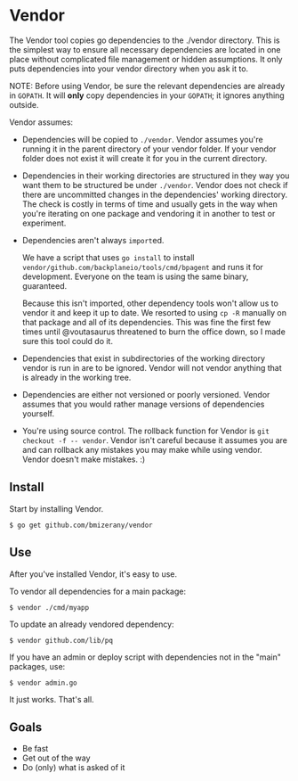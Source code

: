 # Vendor

The Vendor tool copies go dependencies to the ./vendor directory. This is the simplest way to ensure all necessary 
dependencies are located in one place without complicated file management or hidden assumptions. It only puts 
dependencies into your vendor directory when you ask it to.

NOTE: Before using Vendor, be sure the relevant dependencies are already in `GOPATH`. It will **only** copy 
dependencies in your `GOPATH`; it ignores anything outside. 

Vendor assumes:
* Dependencies will be copied to `./vendor`. Vendor assumes you're running it in the parent 
directory of your vendor folder. If your vendor folder does not exist it will create it for 
you in the current directory.

* Dependencies in their working directories are structured in they way you want them to be structured be under `./vendor`.
Vendor does not check if there are uncommitted changes in the dependencies' working directory. 
The check is costly in terms of time and usually gets in the way when you're iterating on one package 
and vendoring it in another to test or experiment.

* Dependencies aren't always `import`ed. 

	We have a script that uses `go install` to install `vendor/github.com/backplaneio/tools/cmd/bpagent`
and runs it for development. Everyone on the team is using the same binary, guaranteed.

	Because this isn't imported, other dependency tools won't allow us to vendor it
and keep it up to date. We resorted to using `cp -R` manually on that package and all of its
dependencies. This was fine the first few times until @voutasaurus threatened to
burn the office down, so I made sure this tool could do it.

* Dependencies that exist in subdirectories of the working directory vendor is run in are to be ignored. 
Vendor will not vendor anything that is already in the working tree.

* Dependencies are either not versioned or poorly versioned. 
Vendor assumes that you would rather manage versions of dependencies yourself.

* You're using source control. The rollback function for Vendor is `git checkout -f -- vendor`.
Vendor isn't careful because it assumes you are and can rollback any mistakes
you may make while using vendor. Vendor doesn't make mistakes. :) 


## Install
Start by installing Vendor.  

	$ go get github.com/bmizerany/vendor

## Use
After you've installed Vendor, it's easy to use.

To vendor all dependencies for a main package:

	$ vendor ./cmd/myapp

To update an already vendored dependency:

	$ vendor github.com/lib/pq

If you have an admin or deploy script with dependencies not in the "main" packages, use:

	$ vendor admin.go

It just works. That's all.



## Goals

* Be fast
* Get out of the way
* Do (only) what is asked of it

